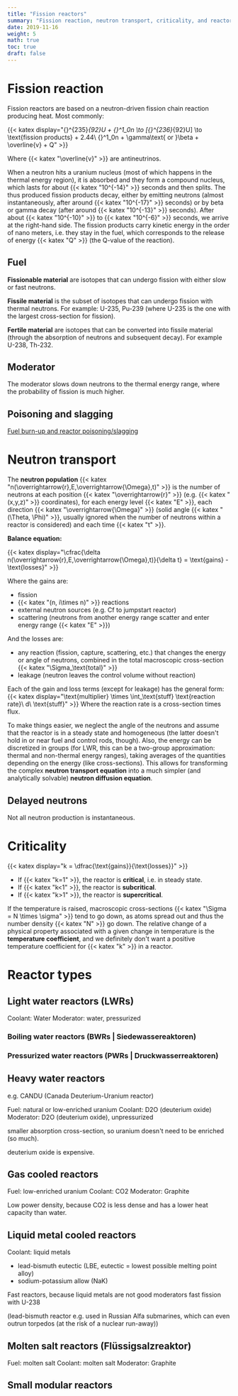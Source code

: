 ```yaml
---
title: "Fission reactors"
summary: "Fission reaction, neutron transport, criticality, and reactor types. (Draft)"
date: 2019-11-16
weight: 5
math: true
toc: true
draft: false
---
```


# Fission reaction

Fission reactors are based on a neutron-driven fission chain reaction producing heat. Most commonly:

{{< katex display="{}^{235}_{92}U + {}^1_0n \to [{}^{236}_{92}U] \to \text{fission products} + 2.44\ {}^1_0n + \gamma\text{ or }\beta + \overline{v} + Q" >}}

Where {{< katex "\overline{v}" >}} are antineutrinos.

When a neutron hits a uranium nucleus (most of which happens in the thermal energy region), it is absorbed and they form a compound nucleus, which lasts for about {{< katex "10^{-14}" >}} seconds and then splits.
The thus produced fission products decay, either by emitting neutrons (almost instantaneously, after around {{< katex "10^{-17}" >}} seconds) or by beta or gamma decay (after around {{< katex "10^{-13}" >}} seconds). After about {{< katex "10^{-10}" >}} to {{< katex "10^{-6}" >}} seconds, we arrive at the right-hand side.
The fission products carry kinetic energy in the order of nano meters, i.e. they stay in the fuel, which corresponds to the release of energy {{< katex "Q" >}} (the Q-value of the reaction).

## Fuel

**Fissionable material** are isotopes that can undergo fission with either slow or fast neutrons.

**Fissile material** is the subset of isotopes that can undergo fission with thermal neutrons.
For example: U-235, Pu-239 (where U-235 is the one with the largest cross-section for fission).

**Fertile material** are isotopes that can be converted into fissile material (through the absorption of neutrons and subsequent decay).
For example U-238, Th-232.

## Moderator

The moderator slows down neutrons to the thermal energy range, where the probability of fission is much higher.

## Poisoning and slagging

[Fuel burn-up and reactor poisoning/slagging](https://www.nuclear-power.net/nuclear-power/reactor-physics/reactor-operation/fuel-burnup/neutron-poisons-reactor-poisoning/)

# Neutron transport

The **neutron population**
{{< katex "n(\overrightarrow{r},E,\overrightarrow{\Omega},t)" >}}
is the number of neutrons at each position {{< katex "\overrightarrow{r}" >}} (e.g. {{< katex "(x,y,z)" >}} coordinates), for each energy level {{< katex "E" >}}, each direction {{< katex "\overrightarrow{\Omega}" >}} (solid angle {{< katex "(\Theta, \Phi)" >}}, usually ignored when the number of neutrons within a reactor is considered) and each time {{< katex "t" >}}.

**Balance equation:**

{{< katex display="\cfrac{\delta n(\overrightarrow{r},E,\overrightarrow{\Omega},t)}{\delta t} = \text{gains} - \text{losses}" >}}

Where the gains are:
* fission
* {{< katex "(n, i\times n)" >}} reactions
* external neutron sources (e.g. Cf to jumpstart reactor)
* scattering (neutrons from another energy range scatter and enter energy range {{< katex "E" >}})

And the losses are:
* any reaction (fission, capture, scattering, etc.) that changes the energy or angle of neutrons, combined in the total macroscopic cross-section {{< katex "\Sigma_\text{total}" >}}
* leakage (neutron leaves the control volume without reaction)

Each of the gain and loss terms (except for leakage) has the general form:
{{< katex display="\text{multiplier} \times \int_\text{stuff} \text{reaction rate}\ d\ \text{stuff}" >}}
Where the reaction rate is a cross-section times flux.

To make things easier, we neglect the angle of the neutrons and assume that the reactor is in a steady state and homogeneous (the latter doesn't hold in or near fuel and control rods, though). Also, the energy can be discretized in groups (for LWR, this can be a two-group approximation: thermal and non-thermal energy ranges), taking averages of the quantities depending on the energy (like cross-sections).
This allows for transforming the complex **neutron transport equation** into a much simpler (and analytically solvable) **neutron diffusion equation**.

## Delayed neutrons

Not all neutron production is instantaneous.

# Criticality

{{< katex display="k = \dfrac{\text{gains}}{\text{losses}}" >}}

* If {{< katex "k=1" >}}, the reactor is **critical**, i.e. in steady state.
* If {{< katex "k<1" >}}, the reactor is **subcritical**.
* If {{< katex "k>1" >}}, the reactor is **supercritical**.

If the temperature is raised, macroscopic cross-sections {{< katex "\Sigma = N \times \sigma" >}} tend to go down, as atoms spread out and thus the number density {{< katex "N" >}} go down.
The relative change of a physical property associated with a given change in temperature is the **temperature coefficient**, and we definitely don't want a positive temperature coefficient for {{< katex "k" >}} in a reactor.

# Reactor types

## Light water reactors (LWRs)

Coolant: Water
Moderator: water, pressurized

### Boiling water reactors (BWRs | Siedewassereaktoren)

### Pressurized water reactors (PWRs | Druckwasserreaktoren)

## Heavy water reactors

e.g. CANDU (Canada Deuterium-Uranium reactor)

Fuel: natural or low-enriched uranium
Coolant: D2O (deuterium oxide)
Moderator: D2O (deuterium oxide), unpressurized

smaller absorption cross-section, so uranium doesn't need to be enriched (so much).

deuterium oxide is expensive.

## Gas cooled reactors

Fuel: low-enriched uranium
Coolant: CO2
Moderator: Graphite

Low power density, because CO2 is less dense and has a lower heat capacity than water.

## Liquid metal cooled reactors

Coolant: liquid metals
* lead-bismuth eutectic (LBE, eutectic = lowest possible melting point alloy)
* sodium-potassium allow (NaK)

Fast reactors, because liquid metals are not good moderators
fast fission with U-238

(lead-bismuth reactor e.g. used in Russian Alfa submarines, which can even outrun torpedos (at the risk of a nuclear run-away))

## Molten salt reactors (Flüssigsalzreaktor)

Fuel: molten salt
Coolant: molten salt
Moderator: Graphite

## Small modular reactors
